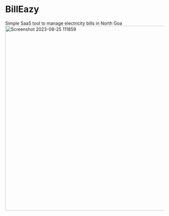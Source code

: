 # BillEazy
Simple SaaS tool to manage electricity bills in North Goa
<img width="587" alt="Screenshot 2023-08-25 111859" src="https://github.com/PSYCHOSIDX/billeazy/assets/63893110/f44c9fb7-9dd4-42e9-9f8a-db858b9c5383">
